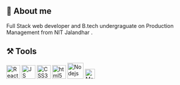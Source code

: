 ## 🚀 About me
Full Stack web developer and B.tech undergraguate on Production Management from NIT Jalandhar .



## ⚒ Tools
<span> <img alt="React" width="36px" src="https://img.icons8.com/nolan/64/react-native.png"/>
<img alt="JS" width="36px" src="https://img.icons8.com/color/48/000000/javascript--v1.png"/>
<img alt="CSS3" width="36px" src="https://img.icons8.com/color/48/000000/css3.png"/>
<img alt="html5" width="36px" src="https://img.icons8.com/color/48/000000/html-5--v1.png"/> 
<img alt="Nodejs" width="42px" src="https://img.icons8.com/color/48/000000/nodejs.png"/> 
<img alt="MongoDB" width="26px" src="https://img.icons8.com/color/48/000000/mongodb.png"/> </span>










